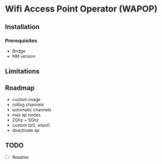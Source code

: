 # Wifi Access Point Operator (WAPOP)

## Installation

### Prerequisites

- Bridge
- NM version

## Limitations

## Roadmap

- custom image
- rolling channels
- automatic channels
- max ap nodes
- 2Ghz + 5Ghz
- custom br0, wlan0
- deactivate ap

## TODO

- [ ] Readme
